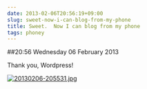 ```yaml
---
date: 2013-02-06T20:56:19+09:00
slug: sweet-now-i-can-blog-from-my-phone
title: Sweet.  Now I can blog from my phone
tags: phoney
---
```


##20:56 Wednesday 06 February 2013

Thank you, Wordpress!
  
  
[![20130206-205531.jpg](/images/2013/02/20130206-205531.jpg)](/images/2013/02/20130206-205531.jpg)
